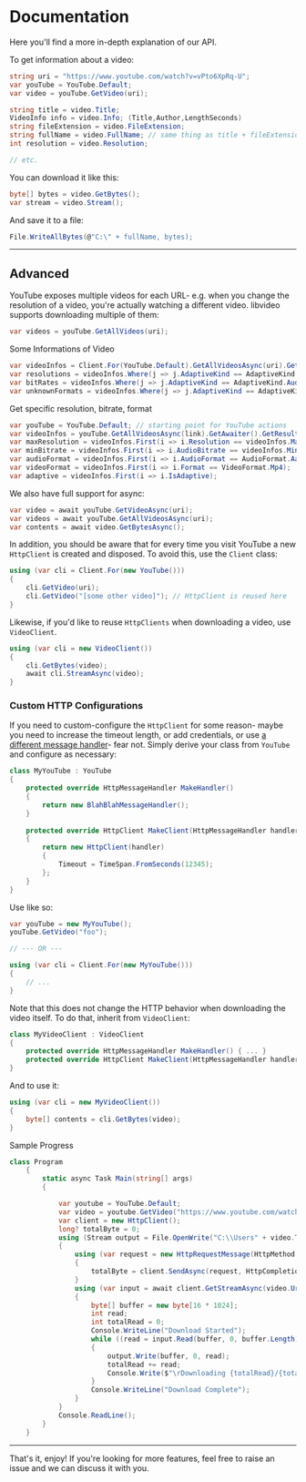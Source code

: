# Documentation

Here you'll find a more in-depth explanation of our API.

To get information about a video:

```csharp
string uri = "https://www.youtube.com/watch?v=vPto6XpRq-U";
var youTube = YouTube.Default;
var video = youTube.GetVideo(uri);

string title = video.Title;
VideoInfo info = video.Info; (Title,Author,LengthSeconds)
string fileExtension = video.FileExtension;
string fullName = video.FullName; // same thing as title + fileExtension
int resolution = video.Resolution;

// etc.
```

You can download it like this:

```csharp
byte[] bytes = video.GetBytes();
var stream = video.Stream();
```

And save it to a file:

```csharp
File.WriteAllBytes(@"C:\" + fullName, bytes);
```

---

## Advanced

YouTube exposes multiple videos for each URL- e.g. when you change the resolution of a video, you're actually watching a different video. libvideo supports downloading multiple of them:

```csharp
var videos = youTube.GetAllVideos(uri);
```

Some Informations of Video
```csharp
var videoInfos = Client.For(YouTube.Default).GetAllVideosAsync(uri).GetAwaiter().GetResult();
var resolutions = videoInfos.Where(j => j.AdaptiveKind == AdaptiveKind.Video).Select(j => j.Resolution);
var bitRates = videoInfos.Where(j => j.AdaptiveKind == AdaptiveKind.Audio).Select(j => j.AudioBitrate);
var unknownFormats = videoInfos.Where(j => j.AdaptiveKind == AdaptiveKind.None).Select(j => j.Resolution);
```

Get specific resolution, bitrate, format
```csharp
var youTube = YouTube.Default; // starting point for YouTube actions
var videoInfos = youTube.GetAllVideosAsync(link).GetAwaiter().GetResult();
var maxResolution = videoInfos.First(i => i.Resolution == videoInfos.Max(j => j.Resolution));
var minBitrate = videoInfos.First(i => i.AudioBitrate == videoInfos.Min(j => j.AudioBitrate));
var audioFormat = videoInfos.First(i => i.AudioFormat == AudioFormat.Aac);
var videoFormat = videoInfos.First(i => i.Format == VideoFormat.Mp4);
var adaptive = videoInfos.First(i => i.IsAdaptive);
```

We also have full support for async:

```csharp
var video = await youTube.GetVideoAsync(uri);
var videos = await youTube.GetAllVideosAsync(uri);
var contents = await video.GetBytesAsync();
```

In addition, you should be aware that for every time you visit YouTube a new `HttpClient` is created and disposed. To avoid this, use the `Client` class:

```csharp
using (var cli = Client.For(new YouTube()))
{
    cli.GetVideo(uri);
    cli.GetVideo("[some other video]"); // HttpClient is reused here
}
```

Likewise, if you'd like to reuse `HttpClients` when downloading a video, use `VideoClient`.

```csharp
using (var cli = new VideoClient())
{
    cli.GetBytes(video);
    await cli.StreamAsync(video);
}
```

### Custom HTTP Configurations

If you need to custom-configure the `HttpClient` for some reason- maybe you need to increase the timeout length, or add credentials, or use [a different message handler](https://github.com/paulcbetts/ModernHttpClient)- fear not. Simply derive your class from `YouTube` and configure as necessary:

```csharp
class MyYouTube : YouTube
{
    protected override HttpMessageHandler MakeHandler()
    {
        return new BlahBlahMessageHandler();
    }
    
    protected override HttpClient MakeClient(HttpMessageHandler handler)
    {
        return new HttpClient(handler)
        {
            Timeout = TimeSpan.FromSeconds(12345);
        };
    }
}
```

Use like so:

```csharp
var youTube = new MyYouTube();
youTube.GetVideo("foo");

// --- OR ---

using (var cli = Client.For(new MyYouTube()))
{
    // ...
}
```

Note that this does not change the HTTP behavior when downloading the video itself. To do that, inherit from `VideoClient`:

```csharp
class MyVideoClient : VideoClient
{
    protected override HttpMessageHandler MakeHandler() { ... }
    protected override HttpClient MakeClient(HttpMessageHandler handler) { ... }
}
```

And to use it:

```csharp
using (var cli = new MyVideoClient())
{
    byte[] contents = cli.GetBytes(video);
}
```

Sample Progress
```csharp
class Program
    {
        static async Task Main(string[] args)
        {

            var youtube = YouTube.Default;
            var video = youtube.GetVideo("https://www.youtube.com/watch?v=GNxEEyOMce4");
            var client = new HttpClient();
            long? totalByte = 0;
            using (Stream output = File.OpenWrite("C:\\Users" + video.Title))
            {
                using (var request = new HttpRequestMessage(HttpMethod.Head, video.Uri))
                {
                    totalByte = client.SendAsync(request, HttpCompletionOption.ResponseHeadersRead).Result.Content.Headers.ContentLength;
                }
                using (var input = await client.GetStreamAsync(video.Uri))
                {
                    byte[] buffer = new byte[16 * 1024];
                    int read;
                    int totalRead = 0;
                    Console.WriteLine("Download Started");
                    while ((read = input.Read(buffer, 0, buffer.Length)) > 0)
                    {
                        output.Write(buffer, 0, read);
                        totalRead += read;
                        Console.Write($"\rDownloading {totalRead}/{totalByte} ...");
                    }
                    Console.WriteLine("Download Complete");
                }
            }
            Console.ReadLine();
        }
    }
```
---

That's it, enjoy! If you're looking for more features, feel free to raise an issue and we can discuss it with you.

